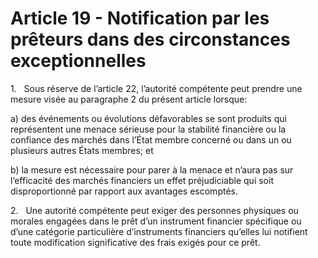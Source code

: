 # Article 19 - Notification par les prêteurs dans des circonstances exceptionnelles


1.   Sous réserve de l’article 22, l’autorité compétente peut prendre une mesure visée au paragraphe 2 du présent article lorsque:

a) des événements ou évolutions défavorables se sont produits qui représentent une menace sérieuse pour la stabilité financière ou la confiance des marchés dans l’État membre concerné ou dans un ou plusieurs autres États membres; et

b) la mesure est nécessaire pour parer à la menace et n’aura pas sur l’efficacité des marchés financiers un effet préjudiciable qui soit disproportionné par rapport aux avantages escomptés.

2.   Une autorité compétente peut exiger des personnes physiques ou morales engagées dans le prêt d’un instrument financier spécifique ou d’une catégorie particulière d’instruments financiers qu’elles lui notifient toute modification significative des frais exigés pour ce prêt.
